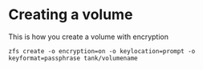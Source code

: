 # Creating a volume

This is how you create a volume with encryption

```
zfs create -o encryption=on -o keylocation=prompt -o keyformat=passphrase tank/volumename
```
